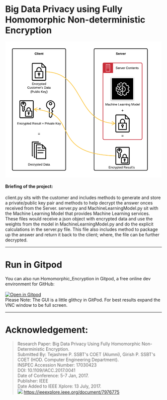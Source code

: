 # Big Data Privacy using Fully Homomorphic Non-deterministic Encryption

<img src="https://github.com/Mayur-Debu/Homomorphic_Encryption/blob/main/System%20Architecture.png" align="center"  />

#### Briefing of the project:
client.py sits with the customer and includes methods to generate and store a private/public key pair and methods to help decrypt the answer onces received from the Server.
server.py and MachineLearningModel.py sit with the Machine Learning Model that provides Machine Learning services. 
These files would receive a json object with encrypted data and use the weights from the model in MachineLearningModel.py and do the explicit calculations in the server.py file. 
This file also includes method to package up the answer and return it back to the client; where, the file can be further decrypted.

*****
# Run in Gitpod
You can also run Homomorphic_Encryption in Gitpod, a free online dev environment for GitHub:<br><br>
[![Open in Gitpod](https://gitpod.io/button/open-in-gitpod.svg)](https://b6fc9e42-a51c-4db6-a338-e2d852c9e8e2.ws-us03.gitpod.io/#/workspace/Homomorphic_Encryption)
<br>Please Note: The GUI is a little glithcy in GitPod. For best results expand the VNC window to be full screen.

*****
# Acknowledgement:
>Research Paper: Big Data Privacy Using Fully Homomorphic Non-Deterministic Encryption.<br>
>Submitted By: Tejashree P. SSBT's COET (Alumni), Girish P. SSBT's COET (HOD. Computer Engineering Department).<br>
>INSPEC Accession Number: 17030423<br>
>DOI: 10.1109/IACC.2017.0041<br>
>Date of Conference: 5-7 Jan, 2017.<br>
>Publisher: IEEE<br>
>Date Added to IEEE Xplore: 13 July, 2017.<br>
><img src="https://media3.giphy.com/media/VGiAk8CLVqlFF4N2Mi/giphy.gif" width=30/>  https://ieeexplore.ieee.org/document/7976775

